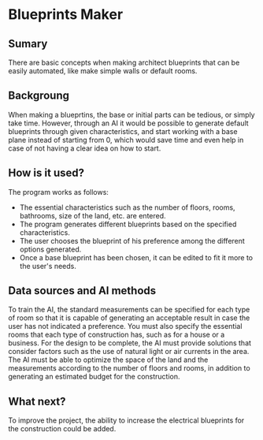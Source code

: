 # Blueprints Maker

## Sumary
There are basic concepts when making architect blueprints that can be easily automated, like make simple walls or default rooms.

## Backgroung
When making a blueprtins, the base or initial parts can be tedious, or simply take time. However, through an AI it would be possible to generate default blueprints through given characteristics, and start working with a base plane instead of starting from 0, which would save time and even help in case of not having a clear idea on how to start.

## How is it used?
The program works as follows:
* The essential characteristics such as the number of floors, rooms, bathrooms, size of the land, etc. are entered.
* The program generates different blueprints based on the specified characteristics.
* The user chooses the blueprint of his preference among the different options generated.
* Once a base blueprint has been chosen, it can be edited to fit it more to the user's needs.

## Data sources and AI methods
To train the AI, the standard measurements can be specified for each type of room so that it is capable of generating an acceptable result in case the user has not indicated a preference. You must also specify the essential rooms that each type of construction has, such as for a house or a business.
For the design to be complete, the AI must provide solutions that consider factors such as the use of natural light or air currents in the area.
The AI must be able to optimize the space of the land and the measurements according to the number of floors and rooms, in addition to generating an estimated budget for the construction.

## What next?
To improve the project, the ability to increase the electrical blueprints for the construction could be added.
